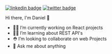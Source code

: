 [![linkedin badge](https://img.shields.io/badge/cldrojas-30302f?style=flat&logo=linkedin)](https://www.linkedin.com/in/cldrojas/)
[![twitter badge](https://img.shields.io/badge/@cld_rojas-30302f?style=flat&logo=twitter)](https://twitter.com/cld_rojas)


Hi there, I'm Daniel 👋
- 👨‍💻 I’m currently working on React projects
- 🐱‍👤 I’m learning about REST API's
- ⛑ I’m looking to collaborate on web Projects
- 💬 Ask me about anything
